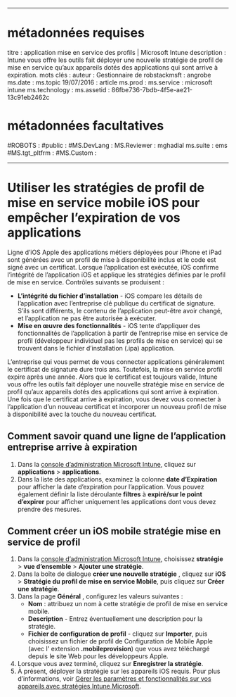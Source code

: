 
---
# métadonnées requises

titre : application mise en service des profils | Microsoft Intune description : Intune vous offre les outils fait déployer une nouvelle stratégie de profil de mise en service qu’aux appareils dotés des applications qui sont arrive à expiration.
mots clés : auteur : Gestionnaire de robstackmsft : angrobe ms.date : ms.topic 19/07/2016 : article ms.prod : ms.service : microsoft intune ms.technology : ms.assetid : 86fbe736-7bdb-4f5e-ae21-13c91eb2462c

# métadonnées facultatives

#ROBOTS :
#public :
#MS.DevLang :
MS.Reviewer : mghadial ms.suite : ems
#MS.tgt_pltfrm :
#MS.Custom :

---

# Utiliser les stratégies de profil de mise en service mobile iOS pour empêcher l’expiration de vos applications


Ligne d’iOS Apple des applications métiers déployées pour iPhone et iPad sont générées avec un profil de mise à disponibilité inclus et le code est signé avec un certificat. Lorsque l’application est exécutée, iOS confirme l’intégrité de l’application iOS et applique les stratégies définies par le profil de mise en service. Contrôles suivants se produisent :

- **L’intégrité du fichier d’installation** - iOS compare les détails de l’application avec l’entreprise clé publique du certificat de signature. S’ils sont différents, le contenu de l’application peut-être avoir changé, et l’application ne pas être autorisée à exécuter.
- **Mise en œuvre des fonctionnalités** - iOS tente d’appliquer des fonctionnalités de l’application à partir de l’entreprise mise en service de profil (développeur individuel pas les profils de mise en service) qui se trouvent dans le fichier d’installation (.ipa) application.


L’entreprise qui vous permet de vous connecter applications généralement le certificat de signature dure trois ans. Toutefois, la mise en service profil expire après une année. Alors que le certificat est toujours valide, Intune vous offre les outils fait déployer une nouvelle stratégie mise en service de profil qu’aux appareils dotés des applications qui sont arrive à expiration.
Une fois que le certificat arrive à expiration, vous devez vous connecter à l’application d’un nouveau certificat et incorporer un nouveau profil de mise à disponibilité avec la touche du nouveau certificat.



## Comment savoir quand une ligne de l’application entreprise arrive à expiration

1. Dans la [console d’administration Microsoft Intune](https://manage.microsoft.com), cliquez sur **applications** > **applications**.
2. Dans la liste des applications, examinez la colonne **date d’Expiration** pour afficher la date d’expiration pour l’application. Vous pouvez également définir la liste déroulante **filtres** à **expiré/sur le point d’expirer** pour afficher uniquement les applications dont vous devez prendre des mesures.

## Comment créer un iOS mobile stratégie mise en service de profil


1. Dans la [console d’administration Microsoft Intune](https://manage.microsoft.com), choisissez **stratégie** > **vue d’ensemble** > **Ajouter une stratégie**.
2. Dans la boîte de dialogue **créer une nouvelle stratégie** , cliquez sur **iOS** > **Stratégie du profil de mise en service Mobile**, puis cliquez sur **Créer une stratégie**.
3. Dans la page **Général** , configurez les valeurs suivantes :
    - **Nom** : attribuez un nom à cette stratégie de profil de mise en service mobile.
    - **Description** - Entrez éventuellement une description pour la stratégie.
    - **Fichier de configuration de profil** - cliquez sur **Importer**, puis choisissez un fichier de profil de Configuration de Mobile Apple (avec l' extension **.mobileprovision**) que vous avez téléchargé depuis le site Web pour les développeurs Apple.
4. Lorsque vous avez terminé, cliquez sur **Enregistrer la stratégie**.
5. À présent, déployer la stratégie sur les appareils iOS requis. Pour plus d’informations, voir [Gérer les paramètres et fonctionnalités sur vos appareils avec stratégies Intune Microsoft](manage-settings-and-features-on-your-devices-with-microsoft-intune-policies).
